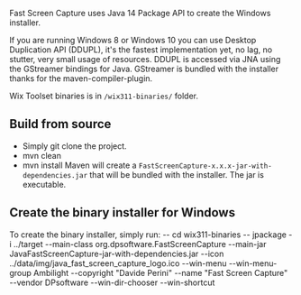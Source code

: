 Fast Screen Capture uses Java 14 Package API to create the Windows installer.

If you are running Windows 8 or Windows 10 you can use Desktop Duplication API (DDUPL), it's the fastest implementation yet, no lag, no stutter, very small usage of resources. DDUPL is accessed via JNA using the GStreamer bindings for Java.
GStreamer is bundled with the installer thanks for the maven-compiler-plugin. 

Wix Toolset binaries is in `/wix311-binaries/` folder.

## Build from source
- Simply git clone the project.
- mvn clean
- mvn install
Maven will create a `FastScreenCapture-x.x.x-jar-with-dependencies.jar` that will be bundled with the installer. The jar is executable.

## Create the binary installer for Windows
To create the binary installer, simply run:
-- cd wix311-binaries
-- jpackage -i ../target --main-class org.dpsoftware.FastScreenCapture --main-jar JavaFastScreenCapture-jar-with-dependencies.jar --icon ../data/img/java_fast_screen_capture_logo.ico --win-menu --win-menu-group Ambilight --copyright "Davide Perini" --name "Fast Screen Capture"  --vendor DPsoftware --win-dir-chooser --win-shortcut




